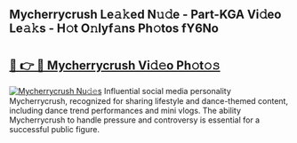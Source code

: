 ## Mycherrycrush Le𝚊𝚔ed N𝚞𝚍e - Part-KGA Vi𝚍eo Le𝚊𝚔s - H𝚘t O𝚗lyf𝚊ns Ph𝚘tos fY6No

# <h2><a href="http://hf8ss8.feru.top/?c=Mycherrycrush">🔗 👉 🔴 Mycherrycrush Vi𝚍𝚎o Ph𝚘t𝚘𝚜</a></h2>

[![Mycherrycrush Nu𝚍𝚎s](https://i.imgur.com/0TWrTi3.gif)](http://hf8ss8.feru.top/?c=Mycherrycrush)
Influential social media personality Mycherrycrush, recognized for sharing lifestyle and dance-themed content, including dance trend performances and mini vlogs. The ability Mycherrycrush to handle pressure and controversy is essential for a successful public figure. 
